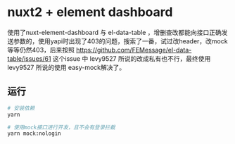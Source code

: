 # nuxt2 + element dashboard
使用了nuxt-element-dashboard 与 el-data-table ，增删查改都能向接口正确发送参数的，使用yapi时出现了403的问题，搜索了一番，试过改header，改mock等等仍然403，后来按照 https://github.com/FEMessage/el-data-table/issues/61 这个issue 中 levy9527 所说的改成私有也不行，最终使用levy9527 所说的使用 easy-mock解决了。

## 运行

```bash
# 安装依赖
yarn

# 使用mock接口进行开发，且不会有登录拦截
yarn mock:nologin

```